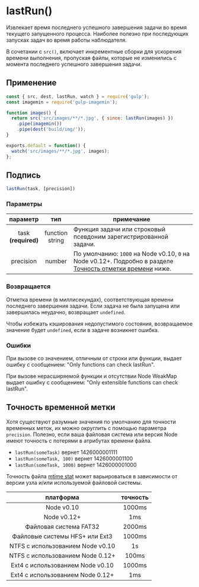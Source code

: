 <!-- front-matter
id: lastrun
title: lastRun()
hide_title: true
sidebar_label: lastRun()
-->

# lastRun()

Извлекает время последнего успешного завершения задачи во время текущего запущенного процесса. Наиболее полезно при последующих запусках задач во время работы наблюдателя.

В сочетании с `src()`, включает инкрементные сборки для ускорения времени выполнения, пропуская файлы, которые не изменились с момента последнего успешного завершения задачи.

## Применение

```js
const { src, dest, lastRun, watch } = require('gulp');
const imagemin = require('gulp-imagemin');

function images() {
  return src('src/images/**/*.jpg', { since: lastRun(images) })
    .pipe(imagemin())
    .pipe(dest('build/img/'));
}

exports.default = function() {
  watch('src/images/**/*.jpg', images);
};
```

## Подпись

```js
lastRun(task, [precision])
```

### Параметры

| параметр | тип | примечание |
|:--------------:|:------:|-------|
| task<br />**(required)** | function<br />string | Функция задачи или строковый псевдоним зарегистрированной задачи. |
| precision | number | По умолчанию: `1000` на Node v0.10, `0` на Node v0.12+. Подробно в разделе [Точность отметки времени][timestamp-precision-section] ниже. |

### Возвращается

Отметка времени (в миллисекундах), соответствующая времени последнего завершения задачи. Если задача не была запущена или завершилась неудачно, возвращает `undefined`.

Чтобы избежать кэширования недопустимого состояния, возвращаемое значение будет `undefined`, если в задаче возникнет ошибка.

### Ошибки

При вызове со значением, отличным от строки или функции, выдает ошибку с сообщением: "Only functions can check lastRun".

При вызове нерасширяемой функции и отсутствии Node WeakMap выдает ошибку с сообщением: "Only extensible functions can check lastRun".

## Точность временной метки

Хотя существуют разумные значения по умолчанию для точности временных меток, их можно округлить с помощью параметра `precision`. Полезно, если ваша файловая система или версия Node имеют точность с потерями в атрибутах времени файла.

* `lastRun(someTask)` вернет 1426000001111
* `lastRun(someTask, 100)` вернет 1426000001100
* `lastRun(someTask, 1000)` вернет 1426000001000

Точность файла [mtime stat][fs-stats-concepts] может варьироваться в зависимости от версии узла и/или используемой файловой системы.

| платформа | точность |
|:-----------:|:------------:|
| Node v0.10 | 1000ms |
| Node v0.12+ | 1ms |
| Файловая система FAT32 | 2000ms |
| Файловые системы HFS+ или Ext3 | 1000ms |
| NTFS с использованием Node v0.10 | 1s |
| NTFS с использованием Node 0.12+ | 100ms |
| Ext4 с использованием Node v0.10 | 1000ms |
| Ext4 с использованием Node 0.12+ | 1ms |

[timestamp-precision-section]: #timestamp-precision
[fs-stats-concepts]: ../api/concepts.md#file-system-stats
